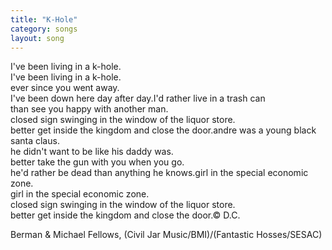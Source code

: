 ```yaml
---
title: "K-Hole"
category: songs
layout: song
---
```


I've been living in a k-hole.  
I've been living in a k-hole.  
ever since you went away.  
I've been down here day after day.I'd rather live in a trash can  
than see you happy with another man.  
closed sign swinging in the window of the liquor store.  
better get inside the kingdom and close the door.andre was a young black santa claus.  
he didn't want to be like his daddy was.  
better take the gun with you when you go.  
he'd rather be dead than anything he knows.girl in the special economic zone.  
girl in the special economic zone.  
closed sign swinging in the window of the liquor store.  
better get inside the kingdom and close the door.© D.C.

Berman & Michael Fellows, (Civil Jar Music/BMI)/(Fantastic Hosses/SESAC)

